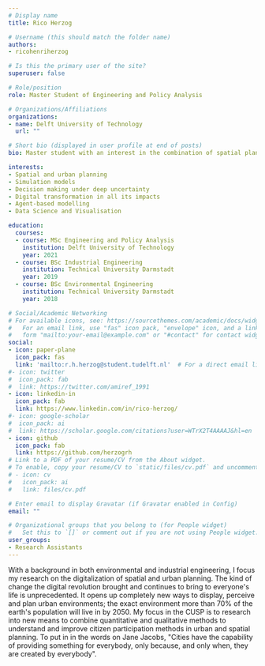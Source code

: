 ```yaml
---
# Display name
title: Rico Herzog

# Username (this should match the folder name)
authors:
- ricohenriherzog

# Is this the primary user of the site?
superuser: false

# Role/position
role: Master Student of Engineering and Policy Analysis

# Organizations/Affiliations
organizations:
- name: Delft University of Technology
  url: ""

# Short bio (displayed in user profile at end of posts)
bio: Master student with an interest in the combination of spatial planning and digitalization. 

interests:
- Spatial and urban planning
- Simulation models
- Decision making under deep uncertainty
- Digital transformation in all its impacts
- Agent-based modelling 
- Data Science and Visualisation

education:
  courses:
  - course: MSc Engineering and Policy Analysis
    institution: Delft University of Technology
    year: 2021
  - course: BSc Industrial Engineering
    institution: Technical University Darmstadt
    year: 2019
  - course: BSc Environmental Engineering
    institution: Technical University Darmstadt
    year: 2018

# Social/Academic Networking
# For available icons, see: https://sourcethemes.com/academic/docs/widgets/#icons
#   For an email link, use "fas" icon pack, "envelope" icon, and a link in the
#   form "mailto:your-email@example.com" or "#contact" for contact widget.
social:
- icon: paper-plane
  icon_pack: fas
  link: 'mailto:r.h.herzog@student.tudelft.nl'  # For a direct email link, use "mailto:test@example.org".
#- icon: twitter
#  icon_pack: fab
#  link: https://twitter.com/amiref_1991
- icon: linkedin-in
  icon_pack: fab
  link: https://www.linkedin.com/in/rico-herzog/
#- icon: google-scholar
#  icon_pack: ai
#  link: https://scholar.google.com/citations?user=WTrX2T4AAAAJ&hl=en
- icon: github
  icon_pack: fab
  link: https://github.com/herzogrh
# Link to a PDF of your resume/CV from the About widget.
# To enable, copy your resume/CV to `static/files/cv.pdf` and uncomment the lines below.
# - icon: cv
#   icon_pack: ai
#   link: files/cv.pdf

# Enter email to display Gravatar (if Gravatar enabled in Config)
email: ""

# Organizational groups that you belong to (for People widget)
#   Set this to `[]` or comment out if you are not using People widget.
user_groups:
- Research Assistants
---
```


With a background in both environmental and industrial engineering, I focus my research on the digitalization of spatial and urban planning. The kind of change the digital revolution brought and continues to bring to everyone's life is unprecedented. It opens up completely new ways to display, perceive and plan urban environments; the exact environment more than 70% of the earth's population will live in by 2050. 
My focus in the CUSP is to research into new means to combine quantitative and qualitative methods to understand and improve citizen participation methods in urban and spatial planning. To put in in the words on Jane Jacobs, "Cities have the capability of providing something for everybody, only because, and only when, they are
created by everybody". 
